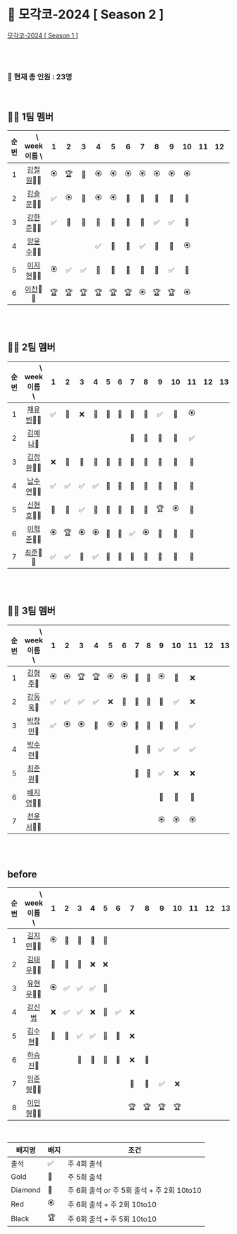 # 🎾 모각코-2024 [ Season 2 ]

[모각코-2024 [ Season 1 ]](https://github.com/Dev-Explorers/mogakko-2024/wiki/%EB%AA%A8%EA%B0%81%EC%BD%94-%EC%8B%9C%EC%A6%8C-1)


<br>
<br>

### 📢 현재 총 인원 : 23명

<br>

## 🙋‍♂️ 1팀 멤버 

|순번|　\ week<br> 이름 \  |1 | 2|3|4| 5|6 |7|8|9 |10| 11| 12|13|14|15|
| :-: |:-: | :-: | :-: | :-:| :-:| :-:| :-: | :-: | :-: |  :-:|:-:|:-:|:-:|:-:|:-:|:-:|
|1| [강철원](https://github.com/Ryan-dia)🎾🎾    |🏵️|🏆|💎|🏵️|🏵️|🏵️|🏵️|🏵️|🏵️|🏵️|
|2| [강솔문](https://github.com/)🎾🎾            |✅|🏵️|💎|🏵️|🏵️|💎|💎|🏅|🏅|🏅|
|3| [강한준](https://github.com/)🎾🎾              |✅|🏅|🏅|🏅|🏅|🏅|🏅|✅|✅|💎|
|4| [양윤수](https://github.com/)🎾🎾             |  | |  |✅|💎|💎|✅|🏅|🏅|🏵️|
|5| [이지현](https://github.com/)🎾🎾            |🏵️|✅|✅|🏅|🏅|🏅|🏅|🏅|✅|💎|
|6| [이찬](https://github.com/)🎾🎾              |🏆|🏆|🏆|🏆|🏆|🏆|🏵️|🏆|🏆|🏵️|



<br>
<br>

## 🙋‍♂️ 2팀 멤버 

|순번 | 　　\ week<br>이름　\  |1 | 2|3|4| 5|6 |7|8|9 |10| 11| 12|13|14|15|
|:-: |:-: | :-: | :-: | :-:| :-:| :-:| :-: | :-: | :-: |  :-:|:-:|:-:|:-:|:-:|:-:|:-:|
|1| [채유빈](https://github.com/ChaeYubin)🎾🎾   |✅|🏅|❌|💎|💎|🏅|🏅|🏅|✅|💎|🏵️|
|2| [김예나](https://github.com/)🎾            | | | | | | |🏅|🏅|🏅|🏅|✅|
|3| [김정환](https://github.com/)🎾🎾            |❌|🏅|💎|💎|💎|🏅|💎|💎|💎|💎|🏅|
|4| [남수연](https://github.com/)🎾🎾            |✅|✅|✅|✅|💎|🏅|💎|💎|💎|🏅|🏅|
|5| [신현호](https://github.com/)🎾🎾            |🏅|🏅|✅|💎|💎|🏅|🏅|🏅|🏆|🏵️|🏅|
|6| [이혁준](https://github.com/)🎾🎾             |🏵️|🏆|🏵️|🏵️|💎|💎|✅|🏵️|💎|💎|💎|
|7| [최준](https://github.com/)🎾🎾              |✅|✅|🏅|✅|💎|🏅|💎|💎|🏅|💎|💎|

<br>
<br>

## 🙋‍♂️  3팀 멤버

|순번| 　　\　week<br>이름　\  |1 | 2|3|4| 5|6 |7|8|9 |10| 11| 12|13|14|15|
|:-:| :-: | :-: | :-: | :-:| :-:| :-:| :-: | :-: | :-: |  :-:|:-:|:-:|:-:|:-:|:-:|:-:|
|1| [김형주](https://github.com/kim0527)🎾            |🏵️|🏵️|🏆|🏆|🏵️|🏵️|💎|💎|🏵️|💎|❌|
|2| [강동욱](https://github.com/woogie0303)🎾         |✅|✅|✅|✅|❌|🏅|🏅|🏅|🏅|✅|❌|
|3| [박창민](https://github.com/)🎾                   |✅|🏵️|🏵️|💎|🏵️|🏵️|🏅|🏅|🏅|🏅|✅|
|4| [박수련](https://github.com/)🎾                    | |  | | | | |💎|💎|✅|✅|✅|
|5| [최준원](https://github.com/)🎾                    | |  | | | | |🏅|🏅|✅|❌|❌|
|6| [배지영](https://github.com/)🎾🎾                    | |  | | | | |  ||💎|🏅|🏅|
|7| [천윤서](https://github.com/)🎾🎾                    | |  | | | | |  ||🏵️|🏵️|🏵️|

<br>
<br>

## before

|순번| 　　\　week<br>이름　\  |1 | 2|3|4| 5|6 |7|8|9 |10| 11| 12|13|14|15|
|:-:| :-: | :-: | :-: | :-:| :-:| :-:| :-: | :-: | :-: |  :-:|:-:|:-:|:-:|:-:|:-:|:-:|
|1| [김지민](https://github.com/)🎾🎾            |🏵️|💎|💎|💎|💎|
|2| [김태우](https://github.com/)🎾🎾                   |💎|💎|🏅|❌|❌|
|3| [유현우](https://github.com/uhanuu)🎾🎾             |🏵️|✅|✅|✅|🏅|
|4| [강신범](https://github.com/kangsinbeom)    |❌|✅|✅|❌|🏅|✅|❌|
|5| [김수현](https://github.com/)🎾                   |🏅|🏅|✅|✅|💎|🏅|❌|
|6| [하승진](https://github.com/)🎾                     |  | |🏅|🏅|🏅|🏅|❌|🏅|
|7| [임준형](https://github.com/)🎾🎾              | | | | | | |  🏅|💎|✅|❌|
|8| [이민형](https://github.com/)🎾🎾              | | | | | | |  🏆|🏆|🏆|🏆|

<br>

|배지명|배지|조건|
| --- | ---| ---|
|출석 |✅ | 주 4회 출석 |
|Gold |🏅 | 주 5회 출석 |
|Diamond|💎| 주 6회 출석 or 주 5회 출석 + 주 2회 10to10 |
|Red |🏵️| 주 6회 출석 + 주 2회 10to10 |
|Black |🏆 | 주 6회 출석 +  주 5회 10to10 |



